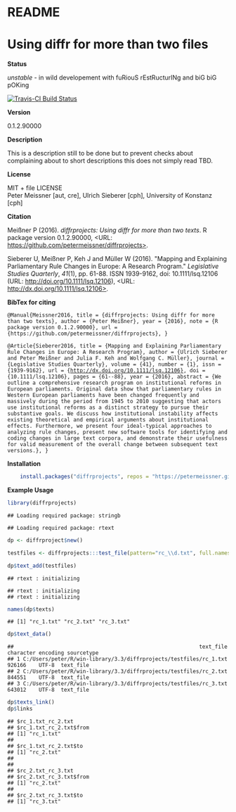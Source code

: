 # README






# Using diffr for more than two files


**Status**

*unstable* - in wild developement with fuRiouS rEstRucturINg and biG biG pOKing

[![Travis-CI Build Status](https://travis-ci.org/petermeissner/diffrprojects.svg?branch=master)](https://travis-ci.org/petermeissner/diffrprojects)


**Version**

0.1.2.90000


**Description**

This is a description still to be done but to
    prevent checks about complaining about to short descriptions
    this does not simply read TBD.


**License**

MIT + file LICENSE <br>Peter Meissner [aut, cre],
  Ulrich Sieberer [cph],
  University of Konstanz [cph]




**Citation**



Meißner P (2016). _diffrprojects: Using diffr for more than two texts_. R package version
0.1.2.90000, <URL: https://github.com/petermeissner/diffrprojects>.

Sieberer U, Meißner P, Keh J and Müller W (2016). "Mapping and Explaining Parliamentary Rule
Changes in Europe: A Research Program." _Legislative Studies Quarterly_, *41*(1), pp. 61-88. ISSN
1939-9162, doi: 10.1111/lsq.12106 (URL: http://doi.org/10.1111/lsq.12106), <URL:
http://dx.doi.org/10.1111/lsq.12106>.

**BibTex for citing**

<code style="white-space:normal;">
@Manual{Meissner2016,
  title = {diffrprojects: Using diffr for more than two texts},
  author = {Peter Meißner},
  year = {2016},
  note = {R package version 0.1.2.90000},
  url = {https://github.com/petermeissner/diffrprojects},
}

@Article{Sieberer2016,
  title = {Mapping and Explaining Parliamentary Rule Changes in Europe: A Research Program},
  author = {Ulrich Sieberer and Peter Meißner and Julia F. Keh and Wolfgang C. Müller},
  journal = {Legislative Studies Quarterly},
  volume = {41},
  number = {1},
  issn = {1939-9162},
  url = {http://dx.doi.org/10.1111/lsq.12106},
  doi = {10.1111/lsq.12106},
  pages = {61--88},
  year = {2016},
  abstract = {We outline a comprehensive research program on institutional reforms in European parliaments. Original data show that parliamentary rules in Western European parliaments have been changed frequently and massively during the period from 1945 to 2010 suggesting that actors use institutional reforms as a distinct strategy to pursue their substantive goals. We discuss how institutional instability affects existing theoretical and empirical arguments about institutional effects. Furthermore, we present four ideal-typical approaches to analyzing rule changes, present new software tools for identifying and coding changes in large text corpora, and demonstrate their usefulness for valid measurement of the overall change between subsequent text versions.},
}
</code>



**Installation**


```r
    install.packages("diffrprojects", repos = "https://petermeissner.github.io/drat")
```


    

**Example Usage**


```r
library(diffrprojects)
```

```
## Loading required package: stringb
```

```
## Loading required package: rtext
```

```r
dp <- diffrproject$new()

testfiles <- diffrprojects:::test_file(pattern="rc_\\d.txt", full.names = TRUE)

dp$text_add(testfiles)
```

```
## rtext : initializing
```

```
## rtext : initializing
## rtext : initializing
```

```r
names(dp$texts)
```

```
## [1] "rc_1.txt" "rc_2.txt" "rc_3.txt"
```

```r
dp$text_data()
```

```
##                                                           text_file character encoding sourcetype
## 1 C:/Users/peter/R/win-library/3.3/diffrprojects/testfiles/rc_1.txt    926166    UTF-8  text_file
## 2 C:/Users/peter/R/win-library/3.3/diffrprojects/testfiles/rc_2.txt    844551    UTF-8  text_file
## 3 C:/Users/peter/R/win-library/3.3/diffrprojects/testfiles/rc_3.txt    643012    UTF-8  text_file
```

```r
dp$texts_link()
dp$links
```

```
## $rc_1.txt_rc_2.txt
## $rc_1.txt_rc_2.txt$from
## [1] "rc_1.txt"
## 
## $rc_1.txt_rc_2.txt$to
## [1] "rc_2.txt"
## 
## 
## $rc_2.txt_rc_3.txt
## $rc_2.txt_rc_3.txt$from
## [1] "rc_2.txt"
## 
## $rc_2.txt_rc_3.txt$to
## [1] "rc_3.txt"
```
   

    
    
    
    
    
    
    
    
    
    
